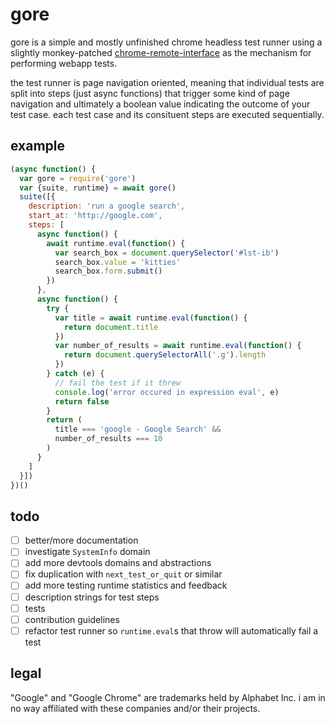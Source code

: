 
# gore

gore is a simple and mostly unfinished chrome headless test runner using a slightly monkey-patched [chrome-remote-interface](https://npmjs.org/chrome-remote-interface) as the mechanism for performing webapp tests.

the test runner is page navigation oriented, meaning that individual tests are split into steps (just async functions) that trigger some kind of page navigation and ultimately a boolean value indicating the outcome of your test case. each test case and its consituent steps are executed sequentially.

## example

```javascript
(async function() {
  var gore = require('gore')
  var {suite, runtime} = await gore()
  suite([{
    description: 'run a google search',
    start_at: 'http://google.com',
    steps: [
      async function() {
        await runtime.eval(function() {
          var search_box = document.querySelector('#lst-ib')
          search_box.value = 'kitties'
          search_box.form.submit()
        })
      },
      async function() {
        try {
          var title = await runtime.eval(function() {
            return document.title
          })
          var number_of_results = await runtime.eval(function() {
            return document.querySelectorAll('.g').length
          })
        } catch (e) {
          // fail the test if it threw
          console.log('error occured in expression eval', e)
          return false
        }
        return (
          title === 'google - Google Search' &&
          number_of_results === 10
        )
      }
    ]
  }])
})()
```

## todo

* [ ] better/more documentation
* [ ] investigate `SystemInfo` domain
* [ ] add more devtools domains and abstractions
* [ ] fix duplication with `next_test_or_quit` or similar
* [ ] add more testing runtime statistics and feedback
* [ ] description strings for test steps
* [ ] tests
* [ ] contribution guidelines
* [ ] refactor test runner so `runtime.eval`s that throw will automatically fail a test

## legal

"Google" and "Google Chrome" are trademarks held by Alphabet Inc. i am in no way affiliated with these companies and/or their projects.